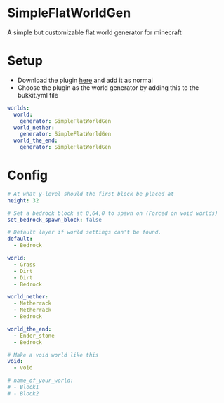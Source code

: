 # SimpleFlatWorldGen
A simple but customizable flat world generator for minecraft

# Setup
- Download the plugin [here](https://github.com/PenT1x/SimpleFlatWorldGen/releases/latest) and add it as normal
- Choose the plugin as the world generator by adding this to the bukkit.yml file
```yml
worlds:
  world:
    generator: SimpleFlatWorldGen
  world_nether:
    generator: SimpleFlatWorldGen
  world_the_end:
    generator: SimpleFlatWorldGen
```

# Config
```yml
# At what y-level should the first block be placed at
height: 32

# Set a bedrock block at 0,64,0 to spawn on (Forced on void worlds)
set_bedrock_spawn_block: false

# Default layer if world settings can't be found.
default:
  - Bedrock

world:
  - Grass
  - Dirt
  - Dirt
  - Bedrock

world_nether:
  - Netherrack
  - Netherrack
  - Bedrock

world_the_end:
  - Ender_stone
  - Bedrock

# Make a void world like this
void:
  - void

# name_of_your_world:
# - Block1
# - Block2
```
